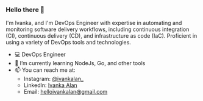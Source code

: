### Hello there 👋

I'm Ivanka, and I'm DevOps Engineer with expertise in automating and monitoring software delivery workflows, including continuous integration (CI), continuous delivery (CD), and infrastructure as code (IaC). Proficient in using a variety of DevOps tools and technologies.

- 💻 DevOps Engineer
- 📖 I’m currently learning NodeJs, Go, and other tools
- 📫 You can reach me at:
  - Instagram: <a href="https://instagram.com/ivankalan_">@ivankalan_</a>
  - Linkedln: <a href="https://www.linkedin.com/in/ivankalan/">Ivanka Alan</a>
  - Email: <a href="mailto:helloivankalan@gmail.com">helloivankalan@gmail.com</a>
